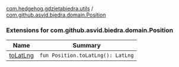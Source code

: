 [com.hedgehog.gdzietabiedra.utils](../index.md) / [com.github.asvid.biedra.domain.Position](./index.md)

### Extensions for com.github.asvid.biedra.domain.Position

| Name | Summary |
|---|---|
| [toLatLng](to-lat-lng.md) | `fun Position.toLatLng(): LatLng` |

